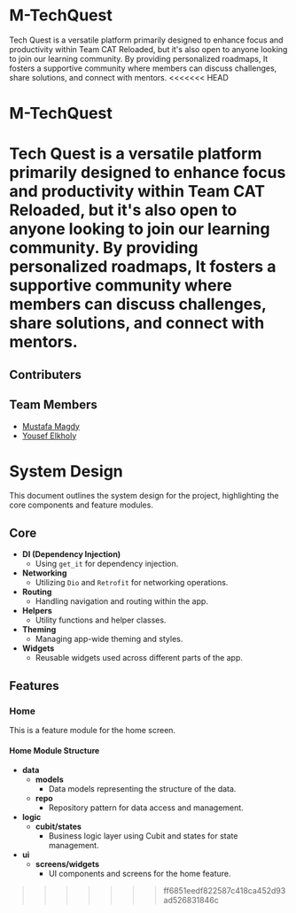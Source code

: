 # M-TechQuest
Tech Quest is a versatile platform primarily designed to enhance focus and productivity within Team CAT Reloaded, but it's also open to anyone looking to join our learning community. By providing personalized roadmaps, It fosters a supportive community where members can discuss challenges, share solutions, and connect with mentors.
<<<<<<< HEAD
# M-TechQuest
Tech Quest is a versatile platform primarily designed to enhance focus and productivity within Team CAT Reloaded, but it's also open to anyone looking to join our learning community. By providing personalized roadmaps, It fosters a supportive community where members can discuss challenges, share solutions, and connect with mentors.
=======
## Contributers

## Team Members

* [Mustafa Magdy](https://github.com/mustafa-dev-nasr)
* [Yousef Elkholy](https://github.com/YousefElkholy22)

# System Design

This document outlines the system design for the project, highlighting the core components and feature modules.

## Core

- **DI (Dependency Injection)**
  - Using `get_it` for dependency injection.
- **Networking**
  - Utilizing `Dio` and `Retrofit` for networking operations.
- **Routing**
  - Handling navigation and routing within the app.
- **Helpers**
  - Utility functions and helper classes.
- **Theming**
  - Managing app-wide theming and styles.
- **Widgets**
  - Reusable widgets used across different parts of the app.

## Features

### Home

This is a feature module for the home screen.

#### Home Module Structure

- **data**
  - **models**
    - Data models representing the structure of the data.
  - **repo**
    - Repository pattern for data access and management.
- **logic**
  - **cubit/states**
    - Business logic layer using Cubit and states for state management.
- **ui**
  - **screens/widgets**
    - UI components and screens for the home feature.
>>>>>>> ff6851eedf822587c418ca452d93ad526831846c
